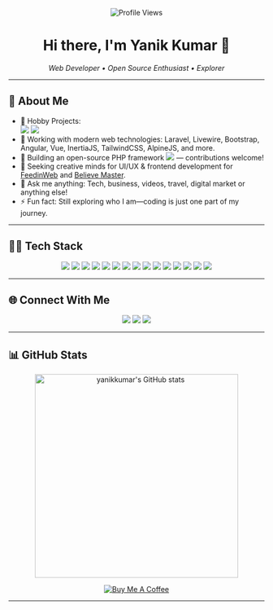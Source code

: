 <!-- Profile Banner & Stats -->
<p align="center">
  <img src="https://komarev.com/ghpvc/?username=yanikkumar&style=flat-square&color=blue" alt="Profile Views"/>
</p>

<h1 align="center">Hi there, I'm Yanik Kumar 👋</h1>
<p align="center">
  <em>Web Developer • Open Source Enthusiast • Explorer</em>
</p>

---

## 🚀 About Me

- 🔭 Hobby Projects:  
  <a href="https://feedinweb.com" target="_blank"><img src="https://img.shields.io/badge/-FeedinWeb-0DCAF0?style=flat-square&logo=https://feedinweb.com/img/FeedWebLogo.png"></a>
  <a href="https://believemaster.com" target="_blank"><img src="https://img.shields.io/badge/-BelieveMaster-FBBF24?style=flat-square&logo=https://believemaster.com/img/believemaster.png"></a>
- 🧠 Working with modern web technologies: Laravel, Livewire, Bootstrap, Angular, Vue, InertiaJS, TailwindCSS, AlpineJS, and more.
- 🌱 Building an open-source PHP framework <a href="https://sproutphp.github.io" target="_blank"><img src="https://img.shields.io/badge/-SproutPHP-4E9A06?style=flat-square"></a> — contributions welcome!
- 🤝 Seeking creative minds for UI/UX & frontend development for [FeedinWeb](https://feedinweb.com) and [Believe Master](https://believemaster.com).
- 💬 Ask me anything: Tech, business, videos, travel, digital market or anything else!
- ⚡ Fun fact: Still exploring who I am—coding is just one part of my journey.

---

## 🧑‍💻 Tech Stack

<p align="center">
  <img src="https://img.shields.io/badge/Laravel-FF2D20?style=for-the-badge&logo=laravel&logoColor=white"/>
  <img src="https://img.shields.io/badge/Livewire-EE5D99?style=for-the-badge&logo=livewire&logoColor=white"/>
  <img src="https://img.shields.io/badge/Bootstrap-563D7C?style=for-the-badge&logo=bootstrap&logoColor=white"/>
  <img src="https://img.shields.io/badge/Angular-DD0031?style=for-the-badge&logo=angular&logoColor=white"/>
  <img src="https://img.shields.io/badge/Vue.js-4FC08D?style=for-the-badge&logo=vue.js&logoColor=white"/>
  <img src="https://img.shields.io/badge/Inertia.js-3C366B?style=for-the-badge&logo=inertia&logoColor=white"/>
  <img src="https://img.shields.io/badge/TailwindCSS-38B2AC?style=for-the-badge&logo=tailwind-css&logoColor=white"/>
  <img src="https://img.shields.io/badge/Alpine.js-8BC0D0?style=for-the-badge&logo=alpine.js&logoColor=black"/>
  <img src="https://img.shields.io/badge/PHP-777BB4?style=for-the-badge&logo=php&logoColor=white"/>
  <img src="https://img.shields.io/badge/YII-D8582B?style=for-the-badge&logo=yii&logoColor=white"/>
  <img src="https://img.shields.io/badge/MySQL-4479A1?style=for-the-badge&logo=mysql&logoColor=white"/>
  <img src="https://img.shields.io/badge/HTMX-3d72d7?style=for-the-badge&logo=htmx&logoColor=white"/>
  <img src="https://img.shields.io/badge/JavaScript-F7DF1E?style=for-the-badge&logo=javascript&logoColor=black"/>
  <img src="https://img.shields.io/badge/HTML5-E34F26?style=for-the-badge&logo=html5&logoColor=white"/>
  <img src="https://img.shields.io/badge/CSS-1572B6?style=for-the-badge&logo=css&logoColor=white"/>
</p>

---

## 🌐 Connect With Me

<p align="center">
  <a href="https://linktr.ee/yanikkumar" target="_blank"><img src="https://img.shields.io/badge/-Linktree-39E09B?style=for-the-badge&logo=linktree&logoColor=white"></a>
  <a href="https://ytube.io/3Ekw" target="_blank"><img src="https://img.shields.io/badge/-YouTube-FF0000?style=for-the-badge&logo=youtube&logoColor=white"></a>
  <a href="mailto:believemasters@gmail.com" target="_blank"><img src="https://img.shields.io/badge/-Email-1572B6?style=for-the-badge&logo=gmail&logoColor=white"></a>
</p>

---

## 📊 GitHub Stats

<p align="center">
  <img src="https://github-readme-stats.vercel.app/api?username=yanikkumar&show_icons=true&theme=radical" alt="yanikkumar's GitHub stats" width="400px"/>
</p>
<p align="center">
  <a href="https://www.buymeacoffee.com/yanikkumar" target="_blank">
    <img src="https://img.shields.io/badge/Buy_Me_A_Coffee-yellow?style=for-the-badge&logo=buy-me-a-coffee&logoColor=black" alt="Buy Me A Coffee">
  </a>
</p>

---

<!--
**yanikkumar/yanikkumar** is a ✨ _special_ ✨ repository because its `README.md` (this file) appears on your GitHub profile.

Feel free to ask me anything or collaborate!
-->
